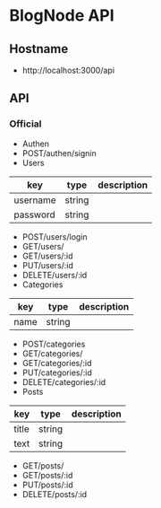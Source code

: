 # BlogNode API
## Hostname
* http://localhost:3000/api
## API
### Official
* Authen
 * POST/authen/signin
* Users

| key |	type | description |
| --- | --- | --- |
| username | string |  |
| password | string |  |

  * POST/users/login
  * GET/users/
  * GET/users/:id
  * PUT/users/:id
  * DELETE/users/:id
* Categories

| key |	type | description |
| --- | --- | --- |
| name | string |  |

  * POST/categories
  * GET/categories/
  * GET/categories/:id
  * PUT/categories/:id
  * DELETE/categories/:id
* Posts

| key |	type | description |
| --- | --- | --- |
| title | string |  |
| text | string |  |

  * GET/posts/
  * GET/posts/:id
  * PUT/posts/:id
  * DELETE/posts/:id
